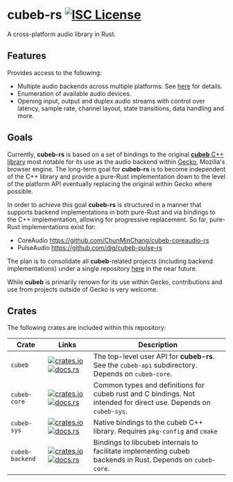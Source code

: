# cubeb-rs [![ISC License](https://img.shields.io/crates/l/cubeb.svg)](https://github.com/djg/cubeb-rs/blob/master/LICENSE)

A cross-platform audio library in Rust.

## Features

Provides access to the following:

- Multiple audio backends across multiple platforms. See
  [here](https://github.com/kinetiknz/cubeb/wiki/Backend-Support) for details.
- Enumeration of available audio devices.
- Opening input, output and duplex audio streams with control over latency,
  sample rate, channel layout, state transitions, data handling and more.

## Goals

Currently, **cubeb-rs** is based on a set of bindings to the original [**cubeb**
C++ library](https://github.com/kinetiknz/cubeb) most notable for its use as the
audio backend within
[Gecko](https://github.com/mozilla/gecko-dev/search?q=cubeb&unscoped_q=cubeb),
Mozilla's browser engine. The long-term goal for **cubeb-rs** is to become
independent of the C++ library and provide a pure-Rust implementation down to
the level of the platform API eventually replacing the original within Gecko
where possible.

In order to achieve this goal **cubeb-rs** is structured in a manner that
supports backend implementations in both pure-Rust and via bindings to the C++
implementation, allowing for progressive replacement. So far, pure-Rust
implementations exist for:

- CoreAudio https://github.com/ChunMinChang/cubeb-coreaudio-rs
- PulseAudio https://github.com/djg/cubeb-pulse-rs

The plan is to consolidate all **cubeb**-related projects (including backend
implementations) under a single repository
[here](https://github.com/mozilla/cubeb) in the near future.

While **cubeb** is primarily renown for its use within Gecko, contributions and
use from projects outside of Gecko is very welcome.

## Crates

The following crates are included within this repository:

| Crate | Links | Description |
| --- | --- | --- |
| `cubeb` | [![crates.io](https://img.shields.io/crates/v/cubeb.svg)](https://crates.io/crates/cubeb) [![docs.rs](https://docs.rs/cubeb/badge.svg)](https://docs.rs/cubeb) | The top-level user API for **cubeb-rs**. See the `cubeb-api` subdirectory. Depends on `cubeb-core`. |
| `cubeb-core` | [![crates.io](https://img.shields.io/crates/v/cubeb-core.svg)](https://crates.io/crates/cubeb-core) [![docs.rs](https://docs.rs/cubeb-core/badge.svg)](https://docs.rs/cubeb-core) | Common types and definitions for cubeb rust and C bindings. Not intended for direct use. Depends on `cubeb-sys`. |
| `cubeb-sys` | [![crates.io](https://img.shields.io/crates/v/cubeb-sys.svg)](https://crates.io/crates/cubeb-sys) [![docs.rs](https://docs.rs/cubeb-sys/badge.svg)](https://docs.rs/cubeb-sys) | Native bindings to the cubeb C++ library. Requires `pkg-config` and `cmake` |
| `cubeb-backend` | [![crates.io](https://img.shields.io/crates/v/cubeb-backend.svg)](https://crates.io/crates/cubeb-backend) [![docs.rs](https://docs.rs/cubeb-backend/badge.svg)](https://docs.rs/cubeb-backend) | Bindings to libcubeb internals to facilitate implementing cubeb backends in Rust. Depends on `cubeb-core`. |
